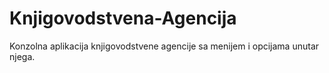 # Knjigovodstvena-Agencija
Konzolna aplikacija knjigovodstvene agencije sa menijem i opcijama unutar njega.
